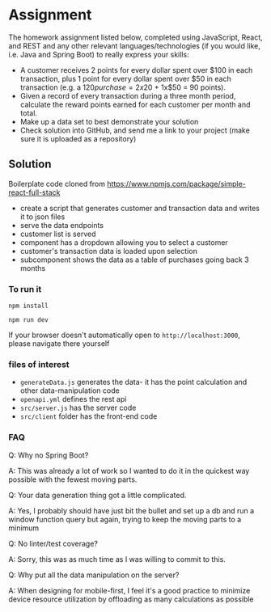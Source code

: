 # Assignment

The homework assignment listed below, completed using JavaScript, React, and REST and any other relevant languages/technologies (if you would like, i.e. Java and Spring Boot) to really express your skills:

- A customer receives 2 points for every dollar spent over $100 in each transaction, plus 1 point for every dollar spent over $50 in each transaction (e.g. a $120 purchase = 2x$20 + 1x$50 = 90 points).
- Given a record of every transaction during a three month period, calculate the reward points earned for each customer per month and total.
- Make up a data set to best demonstrate your solution
- Check solution into GitHub, and send me a link to your project (make sure it is uploaded as a repository)

## Solution

Boilerplate code cloned from https://www.npmjs.com/package/simple-react-full-stack

- create a script that generates customer and transaction data and writes it to json files
- serve the data endpoints
- customer list is served
- component has a dropdown allowing you to select a customer
- customer's transaction data is loaded upon selection
- subcomponent shows the data as a table of purchases going back 3 months

### To run it

```
npm install
```
```
npm run dev
```

If your browser doesn't automatically open to `http://localhost:3000`, please navigate there yourself

### files of interest

- `generateData.js` generates the data- it has the point calculation and other data-manipulation code
- `openapi.yml` defines the rest api
- `src/server.js` has the server code
- `src/client` folder has the front-end code

### FAQ

Q: Why no Spring Boot?

A: This was already a lot of work so I wanted to do it in the quickest way possible with the fewest moving parts.

Q: Your data generation thing got a little complicated.

A: Yes, I probably should have just bit the bullet and set up a db and run a window function query but again, trying to keep the moving parts to a minimum

Q: No linter/test coverage?

A: Sorry, this was as much time as I was willing to commit to this.

Q: Why put all the data manipulation on the server?

A: When designing for mobile-first, I feel it's a good practice to minimize device resource utilization by offloading as many calculations as possible